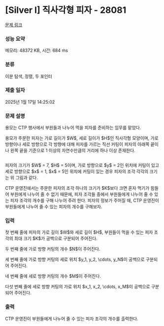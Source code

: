 # [Silver I] 직사각형 피자 - 28081 

[문제 링크](https://www.acmicpc.net/problem/28081) 

### 성능 요약

메모리: 48372 KB, 시간: 684 ms

### 분류

이분 탐색, 정렬, 두 포인터

### 제출 일자

2025년 1월 17일 14:25:02

### 문제 설명

<p>용모는 CTP 행사에서 부원들과 나누어 먹을 피자를 준비하는 임무를 맡았다.</p>

<p>용모가 주문한 피자는 가로 길이가 $W$, 세로 길이가 $H$인 직사각형 모양이며, 가로 방향이나 세로 방향으로 각 방향에 대해 피자를 가르는 직선 커팅이 피자의 아래쪽 끝이나 왼쪽 끝을 기준으로 1 이상의 자연수만큼의 거리에 하나 이상 존재한다.</p>

<p style="text-align: center;"><img alt="" src=""></p>

<p>피자의 크기가 $W$ = 7, $H$ = 5이며, 가로 방향으로 $y$ = 2인 위치에 커팅이 있고 세로 방향으로 $x$ = 1, $x$ = 5인 위치에 커팅이 있는 경우 피자의 조각 각각의 크기는 위 그림과 같다.</p>

<p>CTP 운영진에서는 주문한 피자의 조각 하나의 크기가 $K$보다 크면 혼자 먹기가 힘들어 부원에게 나누어 줄 수 없기 때문에, 피자 조각들 중에서 부원들에게 나누어 줄 수 있는 피자 조각의 개수를 구해 나누어 주려 한다. 피자의 정보가 주어질 때, CTP 운영진이 부원들에게 나누어 줄 수 있는 피자의 개수를 구해보자.</p>

### 입력 

 <p>첫 번째 줄에 피자의 가로 길이 $W$와 세로 길이 $H$, 부원들이 먹을 수 있는 피자 조각의 최대 크기 $K$가 공백으로 구분되어 주어진다.</p>

<p>두 번째 줄에 가로 방향 커팅의 개수 $N$이 주어진다.</p>

<p>세 번째 줄에 가로 방향 커팅의 세로 위치 $y_1, y_2, \cdots, y_N$이 공백으로 구분되어 주어진다.</p>

<p>네 번째 줄에 세로 방향 커팅의 개수 $M$이 주어진다.</p>

<p>다섯 번째 줄에 세로 방향 커팅의 가로 위치 $x_1, x_2, \cdots, x_M$이 공백으로 구분되어 주어진다.</p>

### 출력 

 <p>CTP 운영진이 부원들에게 나누어 줄 수 있는 피자 조각의 개수를 출력한다.</p>


